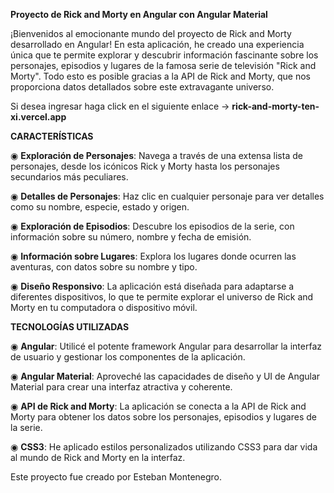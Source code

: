 **Proyecto de Rick and Morty en Angular con Angular Material**

¡Bienvenidos al emocionante mundo del proyecto de Rick and Morty desarrollado en Angular! En esta aplicación, he creado una experiencia única que te permite explorar y descubrir información fascinante sobre los personajes, episodios y lugares de la famosa serie de televisión "Rick and Morty". Todo esto es posible gracias a la API de Rick and Morty, que nos proporciona datos detallados sobre este extravagante universo.

Si desea ingresar haga click en el siguiente enlace -> **rick-and-morty-ten-xi.vercel.app**

**CARACTERÍSTICAS**

◉ **Exploración de Personajes**: Navega a través de una extensa lista de personajes, desde los icónicos Rick y Morty hasta los personajes secundarios más peculiares.

◉ **Detalles de Personajes**: Haz clic en cualquier personaje para ver detalles como su nombre, especie, estado y origen.

◉ **Exploración de Episodios**: Descubre los episodios de la serie, con información sobre su número, nombre y fecha de emisión.

◉ **Información sobre Lugares**: Explora los lugares donde ocurren las aventuras, con datos sobre su nombre y tipo.

◉ **Diseño Responsivo**: La aplicación está diseñada para adaptarse a diferentes dispositivos, lo que te permite explorar el universo de Rick and Morty en tu computadora o dispositivo móvil.

**TECNOLOGÍAS UTILIZADAS**

◉ **Angular**: Utilicé el potente framework Angular para desarrollar la interfaz de usuario y gestionar los componentes de la aplicación.

◉ **Angular Material**: Aproveché las capacidades de diseño y UI de Angular Material para crear una interfaz atractiva y coherente.

◉ **API de Rick and Morty**: La aplicación se conecta a la API de Rick and Morty para obtener los datos sobre los personajes, episodios y lugares de la serie.

◉ **CSS3**: He aplicado estilos personalizados utilizando CSS3 para dar vida al mundo de Rick and Morty en la interfaz.

Este proyecto fue creado por Esteban Montenegro.
